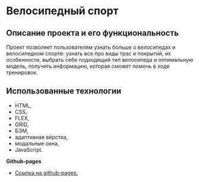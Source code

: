 # Велосипедный спорт

## Описание проекта и его функциональность

Проект позволяет пользователям узнать больше о велосипедах и велосипедном
спорте: узнать все про виды трас и покрытий, их особенности, выбрать себе подходящий
тип велосипеда и оптимальную модель, получить информацию, которая сможет помочь в ходе
тренировок.

## Использованные технологии

- HTML,
- CSS,
- FLEX,
- GRID,
- БЭМ,
- адаптивная вёрстка,
- модальные окна,
- JavaScript.

**Github-pages**

- [Ссылка на github-pages.](https://stern-ritter.github.io/bikes/)
